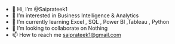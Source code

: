 - 👋 Hi, I’m @Saiprateek1
- 👀 I’m interested in Business Intelligence & Analytics
- 🌱 I’m currently learning Excel , SQL , Power BI ,Tableau , Python
- 💞️ I’m looking to collaborate on Nothing
- 📫 How to reach me saiprateek1@gmail.com

<!---
Saiprateek1/Saiprateek1 is a ✨ special ✨ repository because its `README.md` (this file) appears on your GitHub profile.
You can click the Preview link to take a look at your changes.
--->
